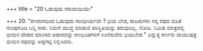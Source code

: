 +++
title = "20 ಓಡುವುದು ಗರುವಾಯಿಯೇ"

+++
20. "ರಣರಂಗದಿಂದ ಓಡುವುದು ಗಾಂಭೀರ್ಯವೇ ? ಭಯ ಬೇಡ, ರಾಜರುಗಳು ನನ್ನ ರಥದ ಜೊತೆ ಗುಂಪುಗೂಡಿ ಬನ್ನಿ ಸಾಕು. ನಿಮಗೆ ಯುದ್ಧ ಮಾಡುವ ಪರಿಸ್ಥಿತಿಯನ್ನು ತರುವುದಿಲ್ಲ. ನೋಡಿ. ನಿಮಿಷ ಮಾತ್ರದಲ್ಲಿ ಭೀಮನ ದೇಹದ ಮಾಂಸದ ಆಹಾರವನ್ನು ರಣಭೂತಗಳಿಗೆ ಉಣಿಸುವೆನು ಭಯಬೇಡ " ಎನ್ನುತ್ತ ಕರ್ಣನು ವಾಯುಪುತ್ರ ಭೀಮನ ರಥವನ್ನು ಅಡ್ಡಗಟ್ಟಿ ನಿಲ್ಲಿಸಿದನು.